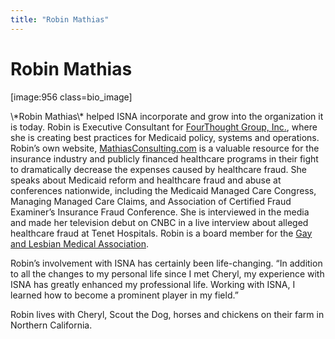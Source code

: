 ```yaml
---
title: "Robin Mathias"
---
```


# Robin Mathias

<p>[image:956 class=bio_image]  </p>

<p>\*Robin Mathias\* helped <span class="caps">ISNA</span> incorporate and grow into the organization it is today. Robin is Executive Consultant for <a href="http://4TGInc.com">FourThought Group, Inc.</a>, where she is creating best practices for Medicaid policy, systems and operations. Robin&#8217;s own website, <a href="http://MathiasConsulting.com">MathiasConsulting.com</a> is a valuable resource for the insurance industry and publicly financed healthcare programs in their fight to dramatically decrease the expenses caused by healthcare fraud. She speaks about Medicaid reform and healthcare fraud and abuse at conferences nationwide, including the Medicaid Managed Care Congress, Managing Managed Care Claims, and Association of Certified Fraud Examiner’s Insurance Fraud Conference. She is interviewed in the media and made her television debut on <span class="caps">CNBC</span> in a live interview about alleged healthcare fraud at Tenet Hospitals. Robin is a board member for the <a href="http://glma.org">Gay and Lesbian Medical Association</a>.  </p>

<p>Robin&#8217;s involvement with <span class="caps">ISNA</span> has certainly been life-changing. &#8220;In addition to all the changes to my personal life since I met Cheryl, my experience with <span class="caps">ISNA</span> has greatly enhanced my professional life. Working with <span class="caps">ISNA</span>, I learned how to become a prominent player in my field.&#8221;  </p>

<p>Robin lives with Cheryl, Scout the Dog, horses and chickens on their farm in Northern California.</p>